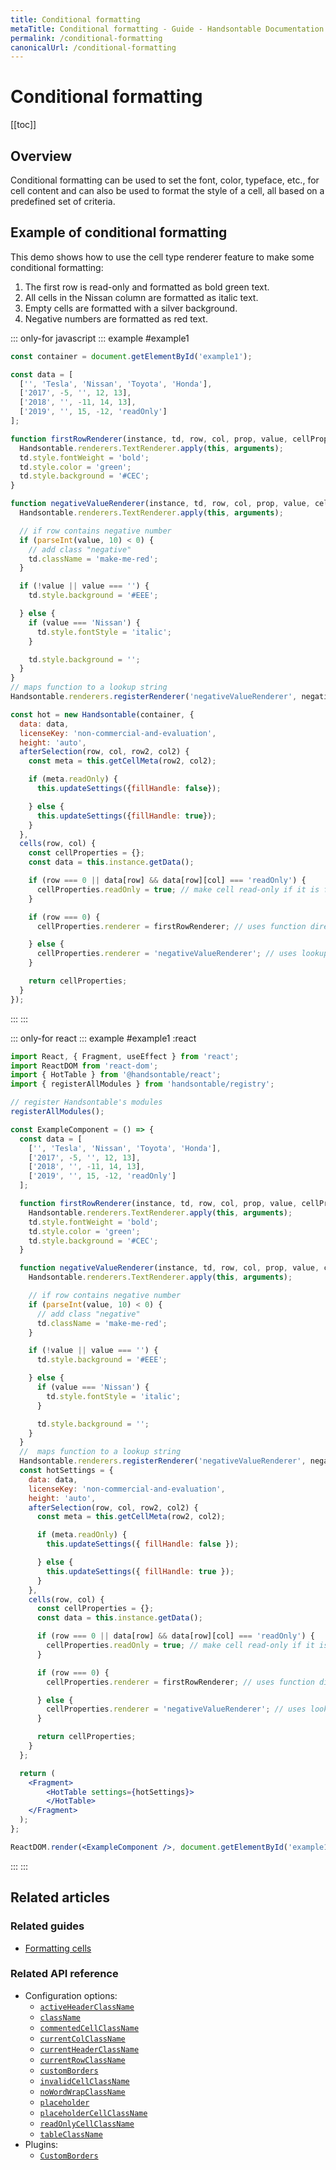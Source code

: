 ```yaml
---
title: Conditional formatting
metaTitle: Conditional formatting - Guide - Handsontable Documentation
permalink: /conditional-formatting
canonicalUrl: /conditional-formatting
---
```


# Conditional formatting

[[toc]]

## Overview

Conditional formatting can be used to set the font, color, typeface, etc., for cell content and can also be used to format the style of a cell, all based on a predefined set of criteria.

## Example of conditional formatting

<style>
.make-me-red {
  color: #FF5A12;
}
</style>

This demo shows how to use the cell type renderer feature to make some conditional formatting:

1. The first row is read-only and formatted as bold green text.
2. All cells in the Nissan column are formatted as italic text.
3. Empty cells are formatted with a silver background.
4. Negative numbers are formatted as red text.


::: only-for javascript
::: example #example1
```js
const container = document.getElementById('example1');

const data = [
  ['', 'Tesla', 'Nissan', 'Toyota', 'Honda'],
  ['2017', -5, '', 12, 13],
  ['2018', '', -11, 14, 13],
  ['2019', '', 15, -12, 'readOnly']
];

function firstRowRenderer(instance, td, row, col, prop, value, cellProperties) {
  Handsontable.renderers.TextRenderer.apply(this, arguments);
  td.style.fontWeight = 'bold';
  td.style.color = 'green';
  td.style.background = '#CEC';
}

function negativeValueRenderer(instance, td, row, col, prop, value, cellProperties) {
  Handsontable.renderers.TextRenderer.apply(this, arguments);

  // if row contains negative number
  if (parseInt(value, 10) < 0) {
    // add class "negative"
    td.className = 'make-me-red';
  }

  if (!value || value === '') {
    td.style.background = '#EEE';

  } else {
    if (value === 'Nissan') {
      td.style.fontStyle = 'italic';
    }

    td.style.background = '';
  }
}
// maps function to a lookup string
Handsontable.renderers.registerRenderer('negativeValueRenderer', negativeValueRenderer);

const hot = new Handsontable(container, {
  data: data,
  licenseKey: 'non-commercial-and-evaluation',
  height: 'auto',
  afterSelection(row, col, row2, col2) {
    const meta = this.getCellMeta(row2, col2);

    if (meta.readOnly) {
      this.updateSettings({fillHandle: false});

    } else {
      this.updateSettings({fillHandle: true});
    }
  },
  cells(row, col) {
    const cellProperties = {};
    const data = this.instance.getData();

    if (row === 0 || data[row] && data[row][col] === 'readOnly') {
      cellProperties.readOnly = true; // make cell read-only if it is first row or the text reads 'readOnly'
    }

    if (row === 0) {
      cellProperties.renderer = firstRowRenderer; // uses function directly

    } else {
      cellProperties.renderer = 'negativeValueRenderer'; // uses lookup map
    }

    return cellProperties;
  }
});
```
:::
:::

::: only-for react
::: example #example1 :react
```jsx
import React, { Fragment, useEffect } from 'react';
import ReactDOM from 'react-dom';
import { HotTable } from '@handsontable/react';
import { registerAllModules } from 'handsontable/registry';

// register Handsontable's modules
registerAllModules();

const ExampleComponent = () => {
  const data = [
    ['', 'Tesla', 'Nissan', 'Toyota', 'Honda'],
    ['2017', -5, '', 12, 13],
    ['2018', '', -11, 14, 13],
    ['2019', '', 15, -12, 'readOnly']
  ];

  function firstRowRenderer(instance, td, row, col, prop, value, cellProperties) {
    Handsontable.renderers.TextRenderer.apply(this, arguments);
    td.style.fontWeight = 'bold';
    td.style.color = 'green';
    td.style.background = '#CEC';
  }

  function negativeValueRenderer(instance, td, row, col, prop, value, cellProperties) {
    Handsontable.renderers.TextRenderer.apply(this, arguments);

    // if row contains negative number
    if (parseInt(value, 10) < 0) {
      // add class "negative"
      td.className = 'make-me-red';
    }

    if (!value || value === '') {
      td.style.background = '#EEE';

    } else {
      if (value === 'Nissan') {
        td.style.fontStyle = 'italic';
      }

      td.style.background = '';
    }
  }
  //  maps function to a lookup string
  Handsontable.renderers.registerRenderer('negativeValueRenderer', negativeValueRenderer);
  const hotSettings = {
    data: data,
    licenseKey: 'non-commercial-and-evaluation',
    height: 'auto',
    afterSelection(row, col, row2, col2) {
      const meta = this.getCellMeta(row2, col2);

      if (meta.readOnly) {
        this.updateSettings({ fillHandle: false });

      } else {
        this.updateSettings({ fillHandle: true });
      }
    },
    cells(row, col) {
      const cellProperties = {};
      const data = this.instance.getData();

      if (row === 0 || data[row] && data[row][col] === 'readOnly') {
        cellProperties.readOnly = true; // make cell read-only if it is first row or the text reads 'readOnly'
      }

      if (row === 0) {
        cellProperties.renderer = firstRowRenderer; // uses function directly

      } else {
        cellProperties.renderer = 'negativeValueRenderer'; // uses lookup map
      }

      return cellProperties;
    }
  };

  return (
    <Fragment>
        <HotTable settings={hotSettings}>
        </HotTable>
    </Fragment>
  );
};

ReactDOM.render(<ExampleComponent />, document.getElementById('example1'));
```
:::
:::


## Related articles

### Related guides

- [Formatting cells](@/guides/cell-features/formatting-cells.md)

### Related API reference

- Configuration options:
  - [`activeHeaderClassName`](@/api/options.md#activeheaderclassname)
  - [`className`](@/api/options.md#classname)
  - [`commentedCellClassName`](@/api/options.md#commentedcellclassname)
  - [`currentColClassName`](@/api/options.md#currentcolclassname)
  - [`currentHeaderClassName`](@/api/options.md#currentheaderclassname)
  - [`currentRowClassName`](@/api/options.md#currentrowclassname)
  - [`customBorders`](@/api/options.md#customborders)
  - [`invalidCellClassName`](@/api/options.md#invalidcellclassname)
  - [`noWordWrapClassName`](@/api/options.md#nowordwrapclassname)
  - [`placeholder`](@/api/options.md#placeholder)
  - [`placeholderCellClassName`](@/api/options.md#placeholdercellclassname)
  - [`readOnlyCellClassName`](@/api/options.md#readonlycellclassname)
  - [`tableClassName`](@/api/options.md#tableclassname)
- Plugins:
  - [`CustomBorders`](@/api/customBorders.md)
